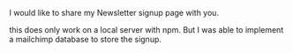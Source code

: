 I would like to share my Newsletter signup page with you.

this does only work on a local server with npm.
But I was able to implement a mailchimp database to store the signup.

